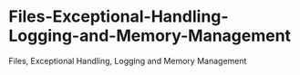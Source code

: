 # Files-Exceptional-Handling-Logging-and-Memory-Management
Files, Exceptional Handling, Logging and Memory Management
